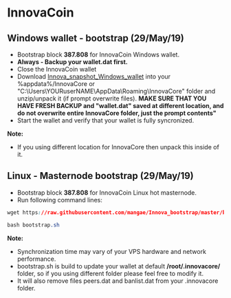 # InnovaCoin
## Windows wallet - bootstrap (29/May/19)
- Bootstrap block **387.808** for InnovaCoin Windows wallet.
- **Always - Backup your wallet.dat first.**
- Close the InnovaCoin wallet
- Download [Innova_snapshot_Windows_wallet](https://www.dropbox.com/s/rgxacl9myb4kw9p/innovabootstrap.zip) into your %appdata%/InnovaCore or "C:\Users\YOURuserNAME\AppData\Roaming\InnovaCore" folder and unzip/unpack it (if prompt overwrite files). **MAKE SURE THAT YOU HAVE FRESH BACKUP and "wallet.dat" saved at different location, and do not overwrite entire InnovaCore folder, just the prompt contents"** 
- Start the wallet and verify that your wallet is fully syncronized.

**Note:**
- If you using different location for InnovaCore then unpack this inside of it.

## Linux - Masternode bootstrap (29/May/19)
- Bootstrap block **387.808** for InnovaCoin Linux hot masternode.
- Run following command lines:
```css
wget https://raw.githubusercontent.com/mangae/Innova_bootstrap/master/bootstrap.sh
```
```css
bash bootstrap.sh
```
**Note:**
- Synchronization time may vary of your VPS hardware and network performance.
- bootstrap.sh is build to update your wallet at default **/root/.innovacore/** folder, so if you using different folder please feel free to modify it.
- It will also remove files peers.dat and banlist.dat from your .innovacore folder.
